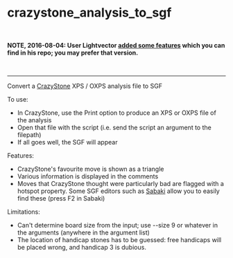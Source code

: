 # crazystone_analysis_to_sgf

<br>

**NOTE, 2016-08-04: User Lightvector [added some features](https://github.com/lightvector/crazystone_analysis_to_sgf) which you can find in his repo; you may prefer that version.**

<br>

----

Convert a [CrazyStone](http://www.remi-coulom.fr/CrazyStone/) XPS / OXPS analysis file to SGF

To use:

* In CrazyStone, use the Print option to produce an XPS or OXPS file of the analysis
* Open that file with the script (i.e. send the script an argument to the filepath)
* If all goes well, the SGF will appear

Features:

* CrazyStone's favourite move is shown as a triangle
* Various information is displayed in the comments
* Moves that CrazyStone thought were particularly bad are flagged with a hotspot property. Some SGF editors such as [Sabaki](https://github.com/yishn/Sabaki) allow you to easily find these (press F2 in Sabaki)

Limitations:

* Can't determine board size from the input; use --size 9 or whatever in the arguments (anywhere in the argument list)
* The location of handicap stones has to be guessed: free handicaps will be placed wrong, and handicap 3 is dubious.
